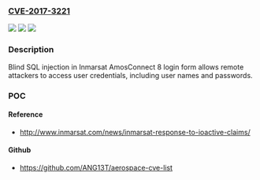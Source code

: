 ### [CVE-2017-3221](https://cve.mitre.org/cgi-bin/cvename.cgi?name=CVE-2017-3221)
![](https://img.shields.io/static/v1?label=Product&message=AmosConnect&color=blue)
![](https://img.shields.io/static/v1?label=Version&message=n%2Fa&color=blue)
![](https://img.shields.io/static/v1?label=Vulnerability&message=CWE-89&color=brighgreen)

### Description

Blind SQL injection in Inmarsat AmosConnect 8 login form allows remote attackers to access user credentials, including user names and passwords.

### POC

#### Reference
- http://www.inmarsat.com/news/inmarsat-response-to-ioactive-claims/

#### Github
- https://github.com/ANG13T/aerospace-cve-list

